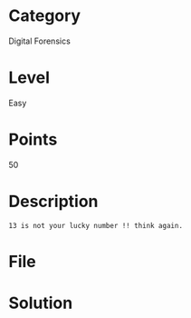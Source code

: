 # Category
Digital Forensics
# Level
Easy
# Points
50
# Description
```13 is not your lucky number !! think again.```
# File

# Solution
